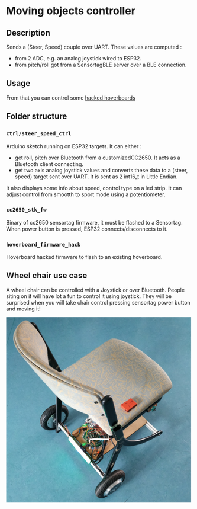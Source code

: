 # Moving objects controller
## Description
Sends a (Steer, Speed) couple over UART.
These values are computed :
 * from 2 ADC, e.g. an analog joystick wired to ESP32.
 * from pitch/roll got from a SensortagBLE server over a BLE connection.

## Usage
From that you can control some [hacked hoverboards](https://github.com/NiklasFauth/hoverboard-firmware-hack)

## Folder structure
### `ctrl/steer_speed_ctrl`
Arduino sketch running on ESP32 targets.
It can either :
 * get roll, pitch over Bluetooth from a customizedCC2650. It acts as a Bluetooth client connecting.
 * get two axis analog joystick values
and converts these data to a (steer, speed) target sent over UART. It is sent as 2 int16_t in Little Endian.

It also displays some info about speed, control type on a led strip. It can adjust control from smootth to sport mode using a potentiometer.

### `cc2650_stk_fw`
Binary of cc2650 sensortag firmware, it must be flashed to a Sensortag.
When power button is pressed, ESP32 connects/disconnects to it.

### `hoverboard_firmware_hack`
Hoverboard hacked firmware to flash to an existing hoverboard.

## Wheel chair use case
A wheel chair can be controlled with a Joystick or over Bluetooth. People siting on it will have lot a fun to control it using joystick. They will be surprised when you will take chair control pressing sensortag power button and moving it!

<img src="https://raw.githubusercontent.com/Lahorde/steer_speed_ctrl/master/img/wheelchair.jpg" width="500">

